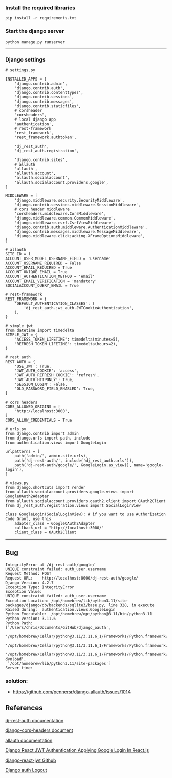 ### Install the required libraries
```
pip install -r requirements.txt
```
### Start the django server
```
python manage.py runserver
```

---

### Django settings

```
# settings.py

INSTALLED_APPS = [
    'django.contrib.admin',
    'django.contrib.auth',
    'django.contrib.contenttypes',
    'django.contrib.sessions',
    'django.contrib.messages',
    'django.contrib.staticfiles',
    # corsheader
    "corsheaders",
    # local django app
    'authentication',
    # rest-framework
    'rest_framework',
    'rest_framework.authtoken',

    'dj_rest_auth',
    'dj_rest_auth.registration',

    'django.contrib.sites',
    # allauth
    'allauth',
    'allauth.account',
    'allauth.socialaccount',
    'allauth.socialaccount.providers.google',
]

MIDDLEWARE = [
    'django.middleware.security.SecurityMiddleware',
    'django.contrib.sessions.middleware.SessionMiddleware',
    # cors header middleware
    'corsheaders.middleware.CorsMiddleware',
    'django.middleware.common.CommonMiddleware',
    'django.middleware.csrf.CsrfViewMiddleware',
    'django.contrib.auth.middleware.AuthenticationMiddleware',
    'django.contrib.messages.middleware.MessageMiddleware',
    'django.middleware.clickjacking.XFrameOptionsMiddleware',
]

# allauth
SITE_ID = 1
ACCOUNT_USER_MODEL_USERNAME_FIELD = 'username'
ACCOUNT_USERNAME_REQUIRED = False
ACCOUNT_EMAIL_REQUIRED = True
ACCOUNT_UNIQUE_EMAIL = True
ACCOUNT_AUTHENTICATION_METHOD = 'email'
ACCOUNT_EMAIL_VERIFICATION = 'mandatory'
SOCIALACCOUNT_QUERY_EMAIL = True

# rest-framework
REST_FRAMEWORK = {
    'DEFAULT_AUTHENTICATION_CLASSES': (
        'dj_rest_auth.jwt_auth.JWTCookieAuthentication',
    ),
}

# simple jwt
from datetime import timedelta
SIMPLE_JWT = {
    "ACCESS_TOKEN_LIFETIME": timedelta(minutes=5),
    "REFRESH_TOKEN_LIFETIME": timedelta(hours=2),
}

# rest auth
REST_AUTH = {
    'USE_JWT': True,
    'JWT_AUTH_COOKIE': 'access',
    'JWT_AUTH_REFRESH_COOKIE': 'refresh',
    'JWT_AUTH_HTTPONLY': True,
    'SESSION_LOGIN': False,
    'OLD_PASSWORD_FIELD_ENABLED': True,
}

# cors headers
CORS_ALLOWED_ORIGINS = [
    "http://localhost:3000",
]
CORS_ALLOW_CREDENTIALS = True
```

```
# urls.py
from django.contrib import admin
from django.urls import path, include
from authentication.views import GoogleLogin

urlpatterns = [
    path('admin/', admin.site.urls),
    path('dj-rest-auth/', include('dj_rest_auth.urls')),
    path('dj-rest-auth/google/', GoogleLogin.as_view(), name='google-login'),
]
```

```
# views.py
from django.shortcuts import render
from allauth.socialaccount.providers.google.views import GoogleOAuth2Adapter
from allauth.socialaccount.providers.oauth2.client import OAuth2Client
from dj_rest_auth.registration.views import SocialLoginView

class GoogleLogin(SocialLoginView): # if you want to use Authorization Code Grant, use this
    adapter_class = GoogleOAuth2Adapter
    callback_url = "http://localhost:3000/"
    client_class = OAuth2Client
```

---
## Bug
```
IntegrityError at /dj-rest-auth/google/
UNIQUE constraint failed: auth_user.username
Request Method:	POST
Request URL:	http://localhost:8000/dj-rest-auth/google/
Django Version:	4.2.7
Exception Type:	IntegrityError
Exception Value:	
UNIQUE constraint failed: auth_user.username
Exception Location:	/opt/homebrew/lib/python3.11/site-packages/django/db/backends/sqlite3/base.py, line 328, in execute
Raised during:	authentication.views.GoogleLogin
Python Executable:	/opt/homebrew/opt/python@3.11/bin/python3.11
Python Version:	3.11.6
Python Path:	
['/Users/chris/Documents/GitHub/django_oauth',
 '/opt/homebrew/Cellar/python@3.11/3.11.6_1/Frameworks/Python.framework/Versions/3.11/lib/python311.zip',
 '/opt/homebrew/Cellar/python@3.11/3.11.6_1/Frameworks/Python.framework/Versions/3.11/lib/python3.11',
 '/opt/homebrew/Cellar/python@3.11/3.11.6_1/Frameworks/Python.framework/Versions/3.11/lib/python3.11/lib-dynload',
 '/opt/homebrew/lib/python3.11/site-packages']
Server time:	
```
### solution:
 - https://github.com/pennersr/django-allauth/issues/1014

## References
[dj-rest-auth documentation](https://dj-rest-auth.readthedocs.io/en/latest/installation.html)

[django-cors-headers document](https://pypi.org/project/django-cors-headers/)

[allauth documentation](https://docs.allauth.org/en/latest/socialaccount/providers/index.html)

[Django React JWT Authentication Applying Google Login In React.js](https://www.youtube.com/watch?v=A22oOjoH5bQ&ab_channel=Rizky%27sWebdev)

[django-react-jwt Github](https://github.com/rizkyrad24/django-react-jwt/tree/main)

[Django auth Logout](https://stackoverflow.com/questions/43069712/how-to-logout-in-django)